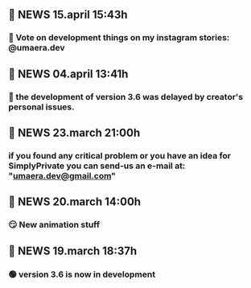 ## 📰 NEWS 15.april 15:43h
### 🤌 Vote on development things on my instagram stories: @umaera.dev


## 📰 NEWS 04.april 13:41h
### 🔴 the development of version 3.6 was delayed by creator's personal issues.


## 📰 NEWS 23.march 21:00h
### if you found any critical problem or you have an idea for SimplyPrivate you can send-us an e-mail at: "umaera.dev@gmail.com"

## 📰 NEWS 20.march 14:00h
### 😏 New animation stuff 

## 📰 NEWS 19.march 18:37h
### 🟢 version 3.6 is now in development

